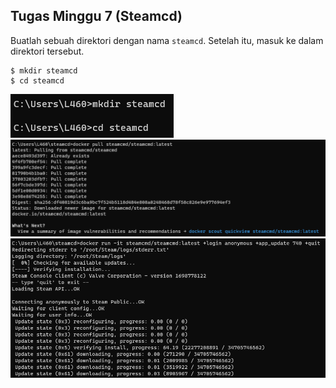 ## Tugas Minggu 7 (Steamcd)
Buatlah sebuah direktori dengan nama `steamcd`. Setelah itu, masuk ke dalam direktori tersebut.  
```
$ mkdir steamcd
$ cd steamcd
```
![membuat-direktori](gambar-37.png) 
![](gambar-38.png)
![](gambar-39.png)

